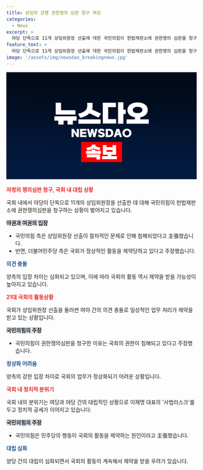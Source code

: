 ```yaml
---
title: 상임위 강행 권한쟁의 심판 청구 여성
categories:
  - News
excerpt: >
  야당 단독으로 11개 상임위원장 선출에 대한 국민의힘이 헌법재판소에 권한쟁의 심판을 청구했습니다. 국민의힘은 절차 침해를 주장하며 공세를 이어가고, 더불어민주당은 국회 운영을 비판했습니다. 이에 민주당은 권한쟁의심판을 지연작전으로 비판하고, 국회 정상화를 촉구했습니다. 더불어민주당의 사법리스크 부각과 국민의힘의 상임위 활동은 정치적 갈등을 가중시키고 있습니다. MBC뉴스 신수아입니다.
feature_text: >
  야당 단독으로 11개 상임위원장 선출에 대한 국민의힘이 헌법재판소에 권한쟁의 심판을 청구했습니다. 국민의힘은 절차 침해를 주장하며 공세를 이어가고, 더불어민주당은 국회 운영을 비판했습니다. 이에 민주당은 권한쟁의심판을 지연작전으로 비판하고, 국회 정상화를 촉구했습니다. 더불어민주당의 사법리스크 부각과 국민의힘의 상임위 활동은 정치적 갈등을 가중시키고 있습니다. MBC뉴스 신수아입니다.
image: '/assets/img/newsdao_breakingnews.jpg'
---
```


<p><img src="/assets/img/newsdao_breakingnews.jpg" alt="pcversion 속보" /></p>

<p><b><span style="color: #ee2323;">자청의 쟁의심판 청구, 국회 내 대립 상황</span></b></p>

<p>국회 내에서 야당이 단독으로 11개의 상임위원장을 선출한 데 대해 국민의힘이 헌법재판소에 권한쟁의심판을 청구하는 상황이 벌어지고 있습니다.</p>

<p><b><span style="background-color: #21538527;">야권과 여권의 입장</span></b></p>

<ul>
<li>국민의힘 측은 상임위원장 선출이 절차적인 문제로 인해 침해되었다고 主張했습니다.</li>
<li>반면, 더불어민주당 측은 국회가 정상적인 활동을 제약당하고 있다고 주장했습니다.</li>
</ul>

<p><b><span style="color: #1a5490;">의견 충돌</span></b></p>

<p>양측의 입장 차이는 심화되고 있으며, 이에 따라 국회의 활동 역시 제약을 받을 가능성이 높아지고 있습니다.</p>

<p data-ke-size="size16"></p>

<p><b><span style="color: #ee2323;">21대 국회의 활동상황</span></b></p>

<p>국회가 상임위원장 선출을 둘러싼 여야 간의 의견 충돌로 일상적인 업무 처리가 제약을 받고 있는 상황입니다.</p>

<p><b><span style="background-color: #21538527;">국민의힘의 주장</span></b></p>

<ul>
<li>국민의힘이 권한쟁의심판을 청구한 이유는 국회의 권한이 침해되고 있다고 주장했습니다.</li>
</ul>

<p><b><span style="color: #1a5490;">정상화 어려움</span></b></p>

<p>양측의 강한 입장 차이로 국회의 업무가 정상화되기 어려운 상황입니다.</p>

<p data-ke-size="size16"></p>

<p><b><span style="color: #ee2323;">국회 내 정치적 분위기</span></b></p>

<p>국회 내의 분위기는 여당과 야당 간의 대립적인 상황으로 이재명 대표의 '사법리스크'를 두고 정치적 공세가 이어지고 있습니다.</p>

<p><b><span style="background-color: #21538527;">국민의힘의 주장</span></b></p>

<ul>
<li>국민의힘은 민주당의 행동이 국회의 활동을 제약하는 원인이라고 主張했습니다.</li>
</ul>

<p><b><span style="color: #1a5490;">대립 심화</span></b></p>

<p>양당 간의 대립이 심화되면서 국회의 활동이 계속해서 제약을 받을 우려가 있습니다.</p>

